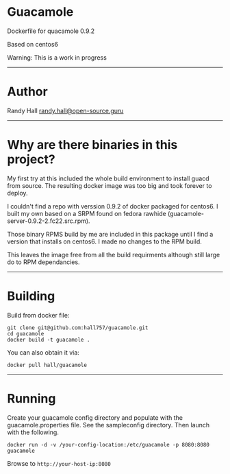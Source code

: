 Guacamole
====

Dockerfile for quacamole 0.9.2

Based on centos6

Warning: This is a work in progress

---
Author
===

Randy Hall <randy.hall@open-source.guru>

---
Why are there binaries in this project?
===

My first try at this included the whole build environment to install guacd from
source.  The resulting docker image was too big and took forever to deploy.

I couldn't find a repo with verssion 0.9.2 of docker packaged for centos6.
I built my own based on a SRPM found on fedora rawhide (guacamole-server-0.9.2-2.fc22.src.rpm).

Those binary RPMS build by me are included in this package until I find a version that
installs on centos6.  I made no changes to the RPM build.

This leaves the image free from all the build requirments although still large do to RPM dependancies.

---
Building
===

Build from docker file:

```
git clone git@github.com:hall757/guacamole.git
cd guacamole
docker build -t guacamole . 
```

You can also obtain it via:  

```
docker pull hall/guacamole
```

---
Running
===

Create your guacamole config directory and populate with the guacamole.properties file.
See the sampleconfig directory.  Then launch with the following.

```
docker run -d -v /your-config-location:/etc/guacamole -p 8080:8080 guacamole
```

Browse to ```http://your-host-ip:8080```

